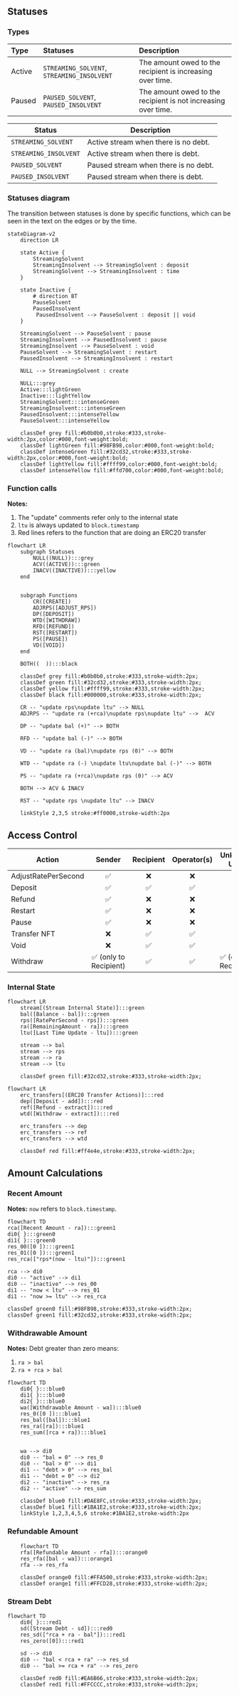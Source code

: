 ## Statuses

### Types

| Type   | Statuses                                   | Description                                                   |
| :----- | :----------------------------------------- | :------------------------------------------------------------ |
| Active | `STREAMING_SOLVENT`, `STREAMING_INSOLVENT` | The amount owed to the recipient is increasing over time.     |
| Paused | `PAUSED_SOLVENT`, `PAUSED_INSOLVENT`       | The amount owed to the recipient is not increasing over time. |

| Status                | Description                          |
| --------------------- | ------------------------------------ |
| `STREAMING_SOLVENT`   | Active stream when there is no debt. |
| `STREAMING_INSOLVENT` | Active stream when there is debt.    |
| `PAUSED_SOLVENT`      | Paused stream when there is no debt. |
| `PAUSED_INSOLVENT`    | Paused stream when there is debt.    |

### Statuses diagram

The transition between statuses is done by specific functions, which can be seen in the text on the edges or by the
time.

```mermaid
stateDiagram-v2
    direction LR

    state Active {
        StreamingSolvent
        StreamingInsolvent --> StreamingSolvent : deposit
        StreamingSolvent --> StreamingInsolvent : time
    }

    state Inactive {
        # direction BT
        PauseSolvent
        PausedInsolvent
         PausedInsolvent --> PauseSolvent : deposit || void
    }

    StreamingSolvent --> PauseSolvent : pause
    StreamingInsolvent --> PausedInsolvent : pause
    StreamingInsolvent --> PauseSolvent : void
    PauseSolvent --> StreamingSolvent : restart
    PausedInsolvent --> StreamingInsolvent : restart

    NULL --> StreamingSolvent : create

    NULL:::grey
    Active:::lightGreen
    Inactive:::lightYellow
    StreamingSolvent:::intenseGreen
    StreamingInsolvent:::intenseGreen
    PausedInsolvent:::intenseYellow
    PauseSolvent:::intenseYellow

    classDef grey fill:#b0b0b0,stroke:#333,stroke-width:2px,color:#000,font-weight:bold;
    classDef lightGreen fill:#98FB98,color:#000,font-weight:bold;
    classDef intenseGreen fill:#32cd32,stroke:#333,stroke-width:2px,color:#000,font-weight:bold;
    classDef lightYellow fill:#ffff99,color:#000,font-weight:bold;
    classDef intenseYellow fill:#ffd700,color:#000,font-weight:bold;

```

### Function calls

**Notes:**

1. The "update" comments refer only to the internal state
2. `ltu` is always updated to `block.timestamp`
3. Red lines refers to the function that are doing an ERC20 transfer

```mermaid
flowchart LR
    subgraph Statuses
        NULL((NULL)):::grey
        ACV((ACTIVE)):::green
        INACV((INACTIVE)):::yellow
    end


    subgraph Functions
        CR([CREATE])
        ADJRPS([ADJUST_RPS])
        DP([DEPOSIT])
        WTD([WITHDRAW])
        RFD([REFUND])
        RST([RESTART])
        PS([PAUSE])
        VD([VOID])
    end

    BOTH((  )):::black

    classDef grey fill:#b0b0b0,stroke:#333,stroke-width:2px;
    classDef green fill:#32cd32,stroke:#333,stroke-width:2px;
    classDef yellow fill:#ffff99,stroke:#333,stroke-width:2px;
    classDef black fill:#000000,stroke:#333,stroke-width:2px;

    CR -- "update rps\nupdate ltu" --> NULL
    ADJRPS -- "update ra (+rca)\nupdate rps\nupdate ltu" -->  ACV

    DP -- "update bal (+)" --> BOTH

    RFD -- "update bal (-)" --> BOTH

    VD -- "update ra (bal)\nupdate rps (0)" --> BOTH

    WTD -- "update ra (-) \nupdate ltu\nupdate bal (-)" --> BOTH

    PS -- "update ra (+rca)\nupdate rps (0)" --> ACV

    BOTH --> ACV & INACV

    RST -- "update rps \nupdate ltu" --> INACV

    linkStyle 2,3,5 stroke:#ff0000,stroke-width:2px
```

## Access Control

| Action              |         Sender         | Recipient | Operator(s) |      Unknown User      |
| ------------------- | :--------------------: | :-------: | :---------: | :--------------------: |
| AdjustRatePerSecond |           ✅           |    ❌     |     ❌      |           ❌           |
| Deposit             |           ✅           |    ✅     |     ✅      |           ✅           |
| Refund              |           ✅           |    ❌     |     ❌      |           ❌           |
| Restart             |           ✅           |    ❌     |     ❌      |           ❌           |
| Pause               |           ✅           |    ❌     |     ❌      |           ❌           |
| Transfer NFT        |           ❌           |    ✅     |     ✅      |           ❌           |
| Void                |           ❌           |    ✅     |     ✅      |           ❌           |
| Withdraw            | ✅ (only to Recipient) |    ✅     |     ✅      | ✅ (only to Recipient) |

### Internal State

```mermaid
flowchart LR
    stream[(Stream Internal State)]:::green
    bal([Balance - bal]):::green
    rps([RatePerSecond - rps]):::green
    ra([RemainingAmount - ra]):::green
    ltu([Last Time Update - ltu]):::green

    stream --> bal
    stream --> rps
    stream --> ra
    stream --> ltu

    classDef green fill:#32cd32,stroke:#333,stroke-width:2px;
```

```mermaid
flowchart LR
    erc_transfers[(ERC20 Transfer Actions)]:::red
    dep([Deposit - add]):::red
    ref([Refund - extract]):::red
    wtd([Withdraw - extract]):::red

    erc_transfers --> dep
    erc_transfers --> ref
    erc_transfers --> wtd

    classDef red fill:#ff4e4e,stroke:#333,stroke-width:2px;
```

## Amount Calculations

### Recent Amount

**Notes:** `now` refers to `block.timestamp`.

```mermaid
flowchart TD
rca([Recent Amount - ra]):::green1
di0{ }:::green0
di1{ }:::green0
res_00([0 ]):::green1
res_01([0 ]):::green1
res_rca(["rps*(now - ltu)"]):::green1

rca --> di0
di0 -- "active" --> di1
di0 -- "inactive" --> res_00
di1 -- "now < ltu" --> res_01
di1 -- "now >= ltu" --> res_rca

classDef green0 fill:#98FB98,stroke:#333,stroke-width:2px;
classDef green1 fill:#32cd32,stroke:#333,stroke-width:2px;
```

### Withdrawable Amount

**Notes:** Debt greater than zero means:

1. `ra > bal`
2. `ra + rca > bal`

```mermaid
flowchart TD
    di0{ }:::blue0
    di1{ }:::blue0
    di2{ }:::blue0
    wa([Withdrawable Amount - wa]):::blue0
    res_0([0 ]):::blue1
    res_bal([bal]):::blue1
    res_ra([ra]):::blue1
    res_sum([rca + ra]):::blue1


    wa --> di0
    di0 -- "bal = 0" --> res_0
    di0 -- "bal > 0" --> di1
    di1 -- "debt > 0" --> res_bal
    di1 -- "debt = 0" --> di2
    di2 -- "inactive" --> res_ra
    di2 -- "active" --> res_sum

    classDef blue0 fill:#DAE8FC,stroke:#333,stroke-width:2px;
    classDef blue1 fill:#1BA1E2,stroke:#333,stroke-width:2px;
    linkStyle 1,2,3,4,5,6 stroke:#1BA1E2,stroke-width:2px
```

### Refundable Amount

```mermaid
    flowchart TD
    rfa([Refundable Amount - rfa]):::orange0
    res_rfa([bal - wa]):::orange1
    rfa --> res_rfa

    classDef orange0 fill:#FFA500,stroke:#333,stroke-width:2px;
    classDef orange1 fill:#FFCD28,stroke:#333,stroke-width:2px;

```

### Stream Debt

```mermaid
flowchart TD
    di0{ }:::red1
    sd([Stream Debt - sd]):::red0
    res_sd(["rca + ra - bal"]):::red1
    res_zero([0]):::red1

    sd --> di0
    di0 -- "bal < rca + ra" --> res_sd
    di0 -- "bal >= rca + ra" --> res_zero

    classDef red0 fill:#EA6B66,stroke:#333,stroke-width:2px;
    classDef red1 fill:#FFCCCC,stroke:#333,stroke-width:2px;

```
